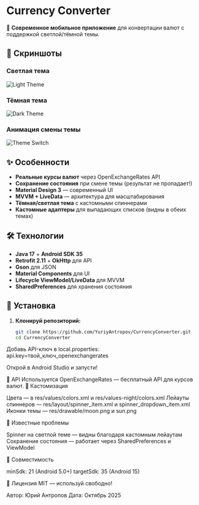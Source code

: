 # Currency Converter

🚀 **Современное мобильное приложение** для конвертации валют с поддержкой светлой/тёмной темы.

## 📱 Скриншоты

### Светлая тема
![Light Theme](screenshots/Snipaste_2025-10-29_12-36-45.png)

### Тёмная тема
![Dark Theme](screenshots/Snipaste_2025-10-28_12-26-52.png)

### Анимация смены темы
![Theme Switch](screenshots/studio64_ikj0CPyI5E.gif)

## ✨ Особенности

- **Реальные курсы валют** через OpenExchangeRates API
- **Сохранение состояния** при смене темы (результат не пропадает!)
- **Material Design 3** — современный UI
- **MVVM + LiveData** — архитектура для масштабирования
- **Тёмная/светлая тема** с кастомными спиннерами
- **Кастомные адаптеры** для выпадающих списков (видны в обеих темах)

## 🛠 Технологии

- **Java 17** + **Android SDK 35**
- **Retrofit 2.11** + **OkHttp** для API
- **Gson** для JSON
- **Material Components** для UI
- **Lifecycle ViewModel/LiveData** для MVVM
- **SharedPreferences** для хранения состояния

## 🔧 Установка

1. **Клонируй репозиторий:**
   ```bash
   git clone https://github.com/YuriyAntropov/CurrencyConverter.git
   cd CurrencyConverter

Добавь API-ключ в local.properties:
api.key=твой_ключ_openexchangerates

Открой в Android Studio и запусти!

📝 API
Используется OpenExchangeRates — бесплатный API для курсов валют.
🎨 Кастомизация

Цвета — в res/values/colors.xml и res/values-night/colors.xml
Лейауты спиннеров — res/layout/spinner_item.xml и spinner_dropdown_item.xml
Иконки темы — res/drawable/moon.png и sun.png

🐛 Известные проблемы

Spinner на светлой теме — видны благодаря кастомным лейаутам
Сохранение состояния — работает через SharedPreferences и ViewModel

📱 Совместимость

minSdk: 21 (Android 5.0+)
targetSdk: 35 (Android 15)

📝 Лицензия
MIT — используй свободно!

Автор: Юрий Антропов
Дата: Октябрь 2025